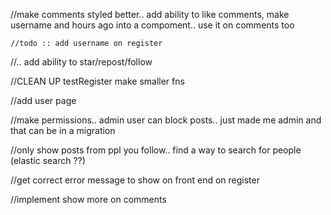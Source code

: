  //make comments styled better.. add ability to like comments, make username and hours ago into a compoment.. use it on comments too  
    
    //todo :: add username on register
//.. add ability to star/repost/follow

//CLEAN UP testRegister make smaller fns

//add user page 

//make permissions.. admin user can block posts.. just made me admin and that can be in a migration

//only show posts from ppl you follow.. find a way to search for people (elastic search ??)

//get correct error message to show on front end on register

//implement show more on comments 

